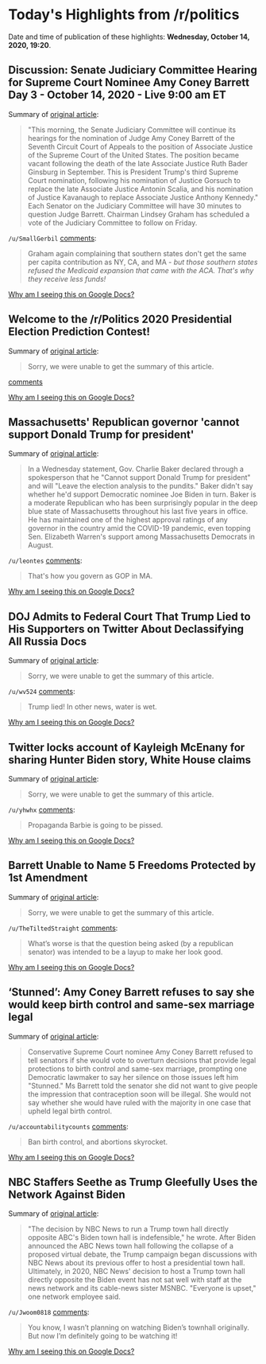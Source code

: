 # Today's Highlights from /r/politics

Date and time of publication of these highlights: **Wednesday, October 14, 2020, 19:20**.

## Discussion: Senate Judiciary Committee Hearing for Supreme Court Nominee Amy Coney Barrett Day 3 - October 14, 2020 - Live 9:00 am ET

Summary of [original article](https://www.reddit.com/r/politics/comments/jb01ej/discussion_senate_judiciary_committee_hearing_for/):

> "This morning, the Senate Judiciary Committee will continue its hearings for the nomination of Judge Amy Coney Barrett of the Seventh Circuit Court of Appeals to the position of Associate Justice of the Supreme Court of the United States. The position became vacant following the death of the late Associate Justice Ruth Bader Ginsburg in September. This is President Trump's third Supreme Court nomination, following his nomination of Justice Gorsuch to replace the late Associate Justice Antonin Scalia, and his nomination of Justice Kavanaugh to replace Associate Justice Anthony Kennedy." Each Senator on the Judiciary Committee will have 30 minutes to question Judge Barrett. Chairman Lindsey Graham has scheduled a vote of the Judiciary Committee to follow on Friday.

`/u/SmallGerbil` [comments](https://www.reddit.com/r/politics/comments/jb01ej/discussion_senate_judiciary_committee_hearing_for/):

> Graham again complaining that southern states don't get the same per capita contribution as NY, CA, and MA - *but those southern states refused the Medicaid expansion that came with the ACA. That's why they receive less funds!*

[Why am I seeing this on Google Docs?](https://docs.google.com/document/d/1Dc6We63vOXIZsc0op-Bt4abqkYjXzOigalQqFxmvvbM/edit?usp=sharing)

## Welcome to the /r/Politics 2020 Presidential Election Prediction Contest!

Summary of [original article](https://www.reddit.com/r/politics/comments/j9sppy/welcome_to_the_rpolitics_2020_presidential/):

> Sorry, we were unable to get the summary of this article.

[comments](https://www.reddit.com/r/politics/comments/j9sppy/welcome_to_the_rpolitics_2020_presidential/)

[Why am I seeing this on Google Docs?](https://docs.google.com/document/d/1Dc6We63vOXIZsc0op-Bt4abqkYjXzOigalQqFxmvvbM/edit?usp=sharing)

## Massachusetts' Republican governor 'cannot support Donald Trump for president'

Summary of [original article](https://theweek.com/speedreads/943775/massachusetts-republican-governor-cannot-support-donald-trump-president):

> In a Wednesday statement, Gov. Charlie Baker declared through a spokesperson that he "Cannot support Donald Trump for president" and will "Leave the election analysis to the pundits." Baker didn't say whether he'd support Democratic nominee Joe Biden in turn. Baker is a moderate Republican who has been surprisingly popular in the deep blue state of Massachusetts throughout his last five years in office. He has maintained one of the highest approval ratings of any governor in the country amid the COVID-19 pandemic, even topping Sen. Elizabeth Warren's support among Massachusetts Democrats in August.

`/u/leontes` [comments](https://www.reddit.com/r/politics/comments/jbaeon/massachusetts_republican_governor_cannot_support/):

> That's  how you govern as GOP in MA.

[Why am I seeing this on Google Docs?](https://docs.google.com/document/d/1Dc6We63vOXIZsc0op-Bt4abqkYjXzOigalQqFxmvvbM/edit?usp=sharing)

## DOJ Admits to Federal Court That Trump Lied to His Supporters on Twitter About Declassifying All Russia Docs

Summary of [original article](https://lawandcrime.com/awkward/doj-admits-to-federal-court-that-trump-lied-to-his-supporters-on-twitter-about-declassifying-all-russia-docs/):

> Sorry, we were unable to get the summary of this article.

`/u/wv524` [comments](https://www.reddit.com/r/politics/comments/jbb1pw/doj_admits_to_federal_court_that_trump_lied_to/):

> Trump lied! In other news, water is wet.

[Why am I seeing this on Google Docs?](https://docs.google.com/document/d/1Dc6We63vOXIZsc0op-Bt4abqkYjXzOigalQqFxmvvbM/edit?usp=sharing)

## Twitter locks account of Kayleigh McEnany for sharing Hunter Biden story, White House claims

Summary of [original article](https://www.independent.co.uk/news/world/americas/us-election-2020/twitter-blocks-hunter-biden-kayleigh-mcenany-white-house-b1041413.html):

> Sorry, we were unable to get the summary of this article.

`/u/yhwhx` [comments](https://www.reddit.com/r/politics/comments/jbbt9z/twitter_locks_account_of_kayleigh_mcenany_for/):

> Propaganda Barbie is going to be pissed.

[Why am I seeing this on Google Docs?](https://docs.google.com/document/d/1Dc6We63vOXIZsc0op-Bt4abqkYjXzOigalQqFxmvvbM/edit?usp=sharing)

## Barrett Unable to Name 5 Freedoms Protected by 1st Amendment

Summary of [original article](https://www.nbcnewyork.com/news/national-international/barrett-unable-to-name-5-freedoms-protected-by-1st-amendment/2668024/):

> Sorry, we were unable to get the summary of this article.

`/u/TheTiltedStraight` [comments](https://www.reddit.com/r/politics/comments/jb7kvb/barrett_unable_to_name_5_freedoms_protected_by/):

> What’s worse is that the question being asked (by a republican senator) was intended to be a layup to make her look good.

[Why am I seeing this on Google Docs?](https://docs.google.com/document/d/1Dc6We63vOXIZsc0op-Bt4abqkYjXzOigalQqFxmvvbM/edit?usp=sharing)

## ‘Stunned’: Amy Coney Barrett refuses to say she would keep birth control and same-sex marriage legal

Summary of [original article](https://www.independent.co.uk/news/world/americas/us-politics/amy-coney-barrett-supreme-court-hearing-birth-control-same-sex-marriage-b1041309.html):

> Conservative Supreme Court nominee Amy Coney Barrett refused to tell senators if she would vote to overturn decisions that provide legal protections to birth control and same-sex marriage, prompting one Democratic lawmaker to say her silence on those issues left him "Stunned." Ms Barrett told the senator she did not want to give people the impression that contraception soon will be illegal. She would not say whether she would have ruled with the majority in one case that upheld legal birth control.

`/u/accountabilitycounts` [comments](https://www.reddit.com/r/politics/comments/jb7bye/stunned_amy_coney_barrett_refuses_to_say_she/):

> Ban birth control, and abortions skyrocket.

[Why am I seeing this on Google Docs?](https://docs.google.com/document/d/1Dc6We63vOXIZsc0op-Bt4abqkYjXzOigalQqFxmvvbM/edit?usp=sharing)

## NBC Staffers Seethe as Trump Gleefully Uses the Network Against Biden

Summary of [original article](https://www.thedailybeast.com/nbc-staffers-seethe-as-trump-gleefully-uses-the-network-against-biden):

> "The decision by NBC News to run a Trump town hall directly opposite ABC's Biden town hall is indefensible," he wrote. After Biden announced the ABC News town hall following the collapse of a proposed virtual debate, the Trump campaign began discussions with NBC News about its previous offer to host a presidential town hall. Ultimately, in 2020, NBC News' decision to host a Trump town hall directly opposite the Biden event has not sat well with staff at the news network and its cable-news sister MSNBC. "Everyone is upset," one network employee said.

`/u/Jwoom0818` [comments](https://www.reddit.com/r/politics/comments/jb8tsd/nbc_staffers_seethe_as_trump_gleefully_uses_the/):

> You know, I wasn’t planning on watching Biden’s townhall originally. But now I’m definitely going to be watching it!

[Why am I seeing this on Google Docs?](https://docs.google.com/document/d/1Dc6We63vOXIZsc0op-Bt4abqkYjXzOigalQqFxmvvbM/edit?usp=sharing)

